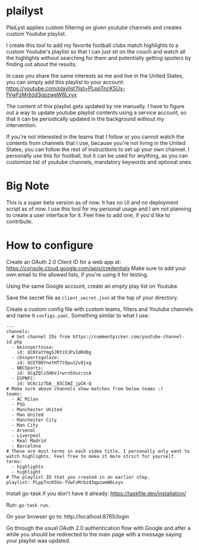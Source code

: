 # plailyst
PlaiLyst applies custom filtering on given youtube channels and creates custom Youtube playlist.

I create this tool to add my favorite football clubs match highlights to a custom Youtube's playlist so that I can just sit on the couch and watch all the highlights without searching for them and potentially getting spoilers by finding out about the results. 

In case you share the same interests as me and live in the United States, you can simply add this playlist to your account: https://youtube.com/playlist?list=PLppTncK5Ux-fVwFzMrbzd3qpzweW6Lxyx

The content of this playlist gets updated by me manually. I have to figure out a way to update youtube playlist contents using a service account, so that it can be periodically updated in the background without my intervention.

If you're not interested in the teams that I follow or you cannot watch the contents from channels that I use, because you're not living in the United States, you can follow the rest of instructions to set up your own channel. I personally use this for football, but it can be used for anything, as you can customize list of youtube channels, mandatory keywords and optional ones.

# Big Note
This is a super beta version as of now. It has no UI and no deployment script as of now. I use this tool for my personal usage and I am not planning to create a user interface for it. Feel free to add one, if you'd like to contribute.

# How to configure
Create an OAuth 2.0 Client ID for a web app at: https://console.cloud.google.com/apis/credentials
Make sure to add your own email to the allowed lists, if you're using it for testing.

Using the same Google account, create an empty play list on Youtube.

Save the secret file as `client_secret.json` at the top of your directory.

Create a custom config file with custom teams, filters and Youtube channels and name it `configs.yaml`. Something similar to what I use:
```
---
channels:
  # Get channel IDs from https://commentpicker.com/youtube-channel-id.php
  - beinsportsusa:
    id: UC0YatYmg5JRYzXJPxIdRd8g
  - cbssportsgolazo:
    id: UCET00YnetHT7tOpu12v8jxg
  - NBCSports:
    id: UCqZQlzSHbVJrwrn5XvzrzcA
  - ESPNFC:
    id: UC6c1z7bA__85CIWZ_jpCK-Q
# Make sure above channels show matches from below teams :)
teams:
  - AC Milan
  - PSG
  - Manchester United
  - Man United
  - Manchester City
  - Man City
  - Arsenal
  - Liverpool
  - Real Madrid
  - Barcelona
# These are must terms in each video title. I personally only want to watch highlights. Feel free to make it more strict for yourself.
terms:
  - highlights
  - highlight
# The playlist ID that you created in an earlier step.
playlist: PLppTncK5Ux-fVwFzMrbzd3qpzweW6Lxyx
```

Install go-task if you don't have it already: https://taskfile.dev/installation/

Run: `go-task run`. 

On your browser go to: http://localhost:8765/login

Go through the usual OAuth 2.0 authentication flow with Google and after a while you should be redirected to the main page with a message saying your playlist was updated.

